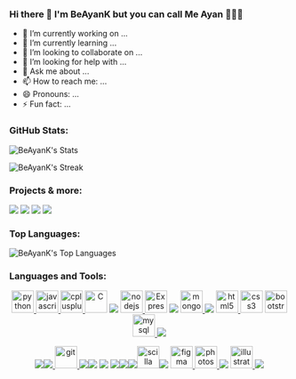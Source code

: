 ### Hi there 👋 I'm BeAyanK but you can call Me Ayan 💆🏻‍♂️


- 🔭 I’m currently working on ...
- 🌱 I’m currently learning ...
- 👯 I’m looking to collaborate on ...
- 🤔 I’m looking for help with ...
- 💬 Ask me about ...
- 📫 How to reach me: ...
- 😄 Pronouns: ...
- ⚡ Fun fact: ...

### GitHub Stats:

![BeAyanK's Stats](https://github-readme-stats.vercel.app/api?username=BeAyanK&theme=algolia&show_icons=true&hide_border=false&count_private=true)

![BeAyanK's Streak](https://github-readme-streak-stats.herokuapp.com/?user=BeAyanK&theme=algolia&hide_border=false)
<!--- ![](https://visitor-badge.laobi.icu/badge?page_id=BeAyanK.BeAyanK) -->

### Projects & more:

![](https://github-readme-stats.vercel.app/api/pin/?username=BeAyanK&repo=Express-CRUD-app&cache_seconds=86400&theme=algolia)
![](https://github-readme-stats.vercel.app/api/pin/?username=BeAyanK&repo=Digital-Business-Card&cache_seconds=86400&theme=algolia)
![](https://github-readme-stats.vercel.app/api/pin/?username=BeAyanK&repo=expense-tracker&cache_seconds=86400&theme=algolia)
![](https://github-readme-stats.vercel.app/api/pin/?username=BeAyanK&repo=Booking-Appointment&cache_seconds=86400&theme=algolia)


### Top Languages:

![BeAyanK's Top Languages](https://github-readme-stats.vercel.app/api/top-langs/?username=BeAyanK&theme=algolia&show_icons=true&hide_border=false&layout=compact)

### Languages and Tools:

<div align="center"> 
<a href="https://www.python.org" target="_blank"> <img src="https://img.icons8.com/fluency/40/null/python.png" alt="python" width="40" height="40"/> </a>
<a href="https://developer.mozilla.org/en-US/docs/Web/JavaScript" target="_blank"> <img src="https://img.icons8.com/color/48/null/javascript--v1.png" alt="javascript" width="40" height="40"/> </a>
<a href="https://www.w3schools.com/cpp/" target="_blank"><img src="https://img.icons8.com/color/48/null/c-plus-plus-logo.png"/ alt="cplusplus" width="40" height="40"/> </a>
<img src="https://img.icons8.com/fluency/48/null/c-programming.png" height="40" width="40" alt="C"/>
<img src="https://img.icons8.com/color/48/null/java-coffee-cup-logo--v1.png"/>        <a href="https://nodejs.org" target="_blank"> <img src="https://img.icons8.com/fluency/48/null/node-js.png" alt="nodejs" width="40" height="40"/> </a>
<img src="https://img.icons8.com/ios/40/ffffff/express-js.png" alt="ExpressJS" height="40" width="40"/>
<img src="https://img.icons8.com/color/40/null/react-native.png"/>
<a href="https://www.mongodb.com/" target="_blank"> <img src="https://img.icons8.com/color/40/null/mongodb.png" alt="mongodb" width="40" height="40"/> </a>
<img src="https://img.icons8.com/color/40/null/api.png"/>
<a href="https://www.w3.org/html/" target="_blank"> <img src="https://img.icons8.com/color/40/null/html-5--v1.png" alt="html5" width="40" height="40"/> </a> 
<a href="https://www.w3schools.com/css/" target="_blank"><img src="https://img.icons8.com/fluency/40/null/css3.png" alt="css3" width="40" height="40"/></a>
<a href="https://getbootstrap.com" target="_blank"><img src="https://img.icons8.com/color/40/null/bootstrap.png" alt="bootstrap" width="40" height="40"/> </a>
<a href="https://www.mysql.com/" target="_blank"> <img src="https://img.icons8.com/color/40/null/my-sql.png" alt="mysql" width="40" height="40"/> </a> 
<img src="https://img.icons8.com/external-tal-revivo-color-tal-revivo/40/null/external-netlify-a-cloud-computing-company-that-offers-hosting-and-serverless-backend-services-for-static-websites-logo-color-tal-revivo.png"/>

<img src="https://img.icons8.com/color/40/null/visual-studio-code-2019.png"/><img src="https://img.icons8.com/fluency/40/null/jupyter.png"/><a href="https://git-scm.com/" target="_blank"> <img src="https://www.vectorlogo.zone/logos/git-scm/git-scm-icon.svg" alt="git" width="40" height="40"/> </a><img src="https://img.icons8.com/color/40/null/gitlab.png"/><img src="https://img.icons8.com/color/40/null/numpy.png"/>
<img src="https://img.icons8.com/fluency/40/null/blockchain-new-logo.png"/>
<img src="https://img.icons8.com/color/40/null/ethereum.png"/><img src="https://img.icons8.com/material-rounded/40/9FA8DA/solidity.png"/><img src="https://img.icons8.com/external-black-fill-lafs/40/22C3E6/external-Zilliqa-cryptocurrency-black-fill-lafs.png"/><img src="https://imgs.search.brave.com/AxzB0yNJqO3of3VCwe5Bz9_SsCVAjOr6DQbyK0jeDy8/rs:fit:800:553:1/g:ce/aHR0cHM6Ly9zY2ls/bGEtbGFuZy5vcmcv/aW1hZ2VzL1NjaWxs/YS1sb2dvLW9ubHkt/cC04MDAucG5n" alt="scilla" width="40" height="40" /><img src="https://img.icons8.com/external-tal-revivo-color-tal-revivo/40/null/external-postman-is-the-only-complete-api-development-environment-logo-color-tal-revivo.png"/>
        <a href="https://www.figma.com/" target="_blank"> <img src="https://img.icons8.com/color/40/null/figma--v1.png" alt="figma" width="40" height="40"/> </a>
<a href="https://www.photoshop.com/en" target="_blank"> <img src="https://img.icons8.com/fluency/40/null/adobe-photoshop.png" alt="photoshop" width="40" height="40"/> </a> 
<img src="https://img.icons8.com/fluency/40/null/adobe-lightroom.png"/>
<a href="https://www.adobe.com/in/products/illustrator.html" target="_blank"> <img src="https://img.icons8.com/color/40/null/adobe-illustrator--v1.png" alt="illustrator" width="40" height="40"/> </a> 
<img src="https://img.icons8.com/color/40/null/adobe-xd--v1.png"/>

</div>


<!--
**BeAyanK/BeAyanK** is a ✨ _special_ ✨ repository because its `README.md` (this file) appears on your GitHub profile.

Here are some ideas to get you started:3

-->
